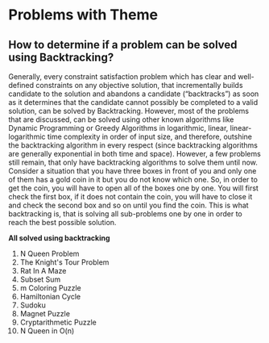 # Problems with Theme

## How to determine if a problem can be solved using Backtracking?

Generally, every constraint satisfaction problem which has clear and well-defined constraints on any objective solution, that incrementally builds candidate to the solution and abandons a candidate (“backtracks”) as soon as it determines that the candidate cannot possibly be completed to a valid solution, can be solved by Backtracking. However, most of the problems that are discussed, can be solved using other known algorithms like Dynamic Programming or Greedy Algorithms in logarithmic, linear, linear-logarithmic time complexity in order of input size, and therefore, outshine the backtracking algorithm in every respect (since backtracking algorithms are generally exponential in both time and space). However, a few problems still remain, that only have backtracking algorithms to solve them until now. 
</br>
Consider a situation that you have three boxes in front of you and only one of them has a gold coin in it but you do not know which one. So, in order to get the coin, you will have to open all of the boxes one by one. You will first check the first box, if it does not contain the coin, you will have to close it and check the second box and so on until you find the coin. This is what backtracking is, that is solving all sub-problems one by one in order to reach the best possible solution.  

**All solved using backtracking**
1. N Queen Problem 
2. The Knight's Tour Problem 
3. Rat In A Maze
4. Subset Sum
5. m Coloring Puzzle
6. Hamiltonian Cycle
7. Sudoku
8. Magnet Puzzle
9. Cryptarithmetic Puzzle
10. N Queen in O(n)
